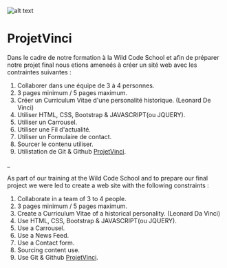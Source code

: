 ![alt text](https://wildcodeschool.fr/wp-content/uploads/2017/01/deer.png "Wild Code School")

# ProjetVinci

Dans le cadre de notre formation à la Wild Code School et afin de préparer notre projet final
nous etions ameneés à créer un sité web avec les contraintes suivantes :

1. Collaborer dans une équipe de 3 à 4 personnes.
2. 3 pages minimum / 5 pages maximum.
3. Créer un Curriculum Vitae d'une personalité historique. (Leonard De Vinci)
4. Utiliser HTML, CSS, Bootstrap & JAVASCRIPT(ou JQUERY).
5. Utiliser un Carrousel.
6. Utiliser une Fil d'actualité.
7. Utiliser un Formulaire de contact.
8. Sourcer le contenu utiliser.
9. Utilistation de Git & Github [ProjetVinci](https://bloubna.github.io/ProjetVinci/).

_

As part of our training at the Wild Code School and to prepare our final project
we were led to create a web site with the following constraints :

1. Collaborate in a team of 3 to 4 people.
2. 3 pages minimum / 5 pages maximum.
3. Create a Curriculum Vitae of a historical personality. (Leonard Da Vinci)
4. Use HTML, CSS, Bootstrap & JAVASCRIPT(ou JQUERY).
5. Use a Carrousel.
6. Use a News Feed.
7. Use a Contact form.
8. Sourcing content use.
9. Use Git & Github [ProjetVinci](https://bloubna.github.io/ProjetVinci/).

